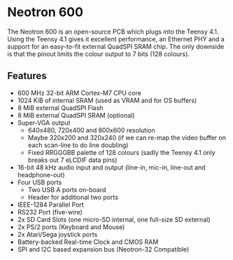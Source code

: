 # Neotron 600

The Neotron 600 is an open-source PCB which plugs into the Teensy 4.1. Using the Teensy 4.1 gives it excellent performance, an Ethernet PHY and a support for an easy-to-fit external QuadSPI SRAM chip. The only downside is that the pinout limits the colour output to 7 bits (128 colours).

## Features

* 600 MHz 32-bit ARM Cortex-M7 CPU core
* 1024 KiB of internal SRAM (used as VRAM and for OS buffers)
* 8 MiB external QuadSPI Flash
* 8 MiB external QuadSPI SRAM (optional)
* Super-VGA output
    * 640x480, 720x400 and 800x600 resolution
    * Maybe 320x200 and 320x240 (if we can re-map the video buffer on each scan-line to do line doubling)
    * Fixed RRGGGBB palette of 128 colours (sadly the Teensy 4.1 only breaks out 7 eLCDIF data pins)
* 16-bit 48 kHz audio input and output (line-in, mic-in, line-out and headphone-out)
* Four USB ports
    * Two USB A ports on-board
    * Header for additional two ports
* IEEE-1284 Parallel Port
* RS232 Port (five-wire)
* 2x SD Card Slots (one micro-SD internal, one full-size SD external)
* 2x PS/2 ports (Keyboard and Mouse)
* 2x Atari/Sega joystick ports
* Battery-backed Real-time Clock and CMOS RAM
* SPI and I2C based expansion bus (Neotron-32 Compatible)
